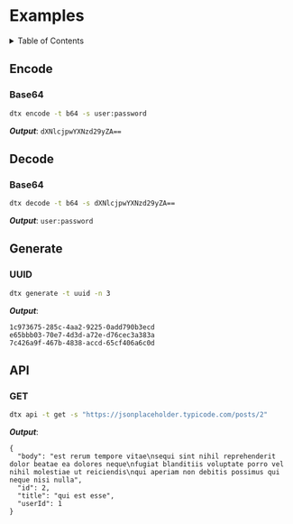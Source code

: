 # Examples

<details>
<summary>Table of Contents</summary>

<ol>
    <li>
      <a href="#encode">Encode</a>
      <ul>
        <li><a href="#base64">Base 64</a></li>
      </ul>
    </li>
    <li>
      <a href="#decode">Decode</a>
      <ul>
        <li><a href="#base64">Base 64</a></li>
      </ul>
    </li>
    <li>
      <a href="#generate">Generate</a>
      <ul>
        <li><a href="#uuid">UUID</a></li>
      </ul>
    </li>
    <li>
      <a href="#api">API</a>
      <ul>
        <li><a href="#get">GET</a></li>
      </ul>
    </li>
  </ol>

</details>


## Encode

### Base64

```sh
dtx encode -t b64 -s user:password
```
***Output***: `dXNlcjpwYXNzd29yZA==`

## Decode

### Base64

```sh
dtx decode -t b64 -s dXNlcjpwYXNzd29yZA==
```
***Output***: `user:password`

## Generate

### UUID

```sh
dtx generate -t uuid -n 3
```
***Output***:
```
1c973675-285c-4aa2-9225-0add790b3ecd
e65bbb03-70e7-4d3d-a72e-d76cec3a383a
7c426a9f-467b-4838-accd-65cf406a6c0d
```
## API

### GET

```sh
dtx api -t get -s "https://jsonplaceholder.typicode.com/posts/2"
```
***Output***:
```
{
  "body": "est rerum tempore vitae\nsequi sint nihil reprehenderit dolor beatae ea dolores neque\nfugiat blanditiis voluptate porro vel nihil molestiae ut reiciendis\nqui aperiam non debitis possimus qui neque nisi nulla",
  "id": 2,
  "title": "qui est esse",
  "userId": 1
}
```
